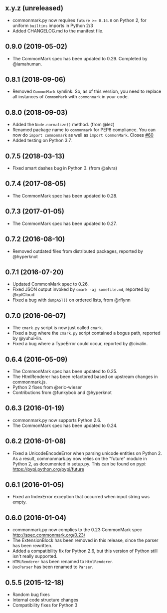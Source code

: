 ## x.y.z (unreleased)
- commonmark.py now requires `future >= 0.14.0` on Python 2, for uniform `builtins` imports in Python 2/3
- Added CHANGELOG.md to the manifest file.

## 0.9.0 (2019-05-02)
- The CommonMark spec has been updated to 0.29. Completed by @iamahuman.

## 0.8.1 (2018-09-06)
- Removed `CommonMark` symlink. So, as of this version, you need to replace all instances of `CommonMark` with `commonmark` in your code.

## 0.8.0 (2018-09-03)
- Added the `Node.normalize()` method. (from @lez)
- Renamed package name to `commonmark` for PEP8 compliance. You can now do `import commonmark` as well as `import CommonMark`. Closes [#60](https://github.com/rtfd/commonmark.py/issues/60)
- Added testing on Python 3.7.

## 0.7.5 (2018-03-13)
- Fixed smart dashes bug in Python 3. (from @alvra)

## 0.7.4 (2017-08-05)
- The CommonMark spec has been updated to 0.28.

## 0.7.3 (2017-01-05)
- The CommonMark spec has been updated to 0.27.

## 0.7.2 (2016-08-10)
- Removed outdated files from distributed packages, reported by @hyperknot

## 0.7.1 (2016-07-20)
- Updated CommonMark spec to 0.26.
- Fixed JSON output invoked by `cmark -aj somefile.md`, reported by @rplCloud
- Fixed a bug with `dumpAST()` on ordered lists, from @rflynn

## 0.7.0 (2016-06-07)
- The `cmark.py` script is now just called `cmark`.
- Fixed a bug where the `cmark.py` script contained a bogus path, reported
  by @yuhui-lin.
- Fixed a bug where a TypeError could occur, reported by @civalin.

## 0.6.4 (2016-05-09)
- The CommonMark spec has been updated to 0.25.
- The HtmlRenderer has been refactored based on upstream changes in commonmark.js.
- Python 2 fixes from @eric-wieser
- Contributions from @funkybob and @hyperknot

## 0.6.3 (2016-01-19)
- commonmark.py now supports Python 2.6.
- The CommonMark spec has been updated to 0.24.

## 0.6.2 (2016-01-08)
- Fixed a UnicodeEncodeError when parsing unicode entities on
  Python 2. As a result, commonmark.py now relies on the "future"
  module in Python 2, as documented in setup.py. This can be found on
  pypi: https://pypi.python.org/pypi/future

## 0.6.1 (2016-01-05)
- Fixed an IndexError exception that occurred when input string
  was empty.

## 0.6.0 (2016-01-04)
- commonmark.py now complies to the 0.23 CommonMark spec
  http://spec.commonmark.org/0.23/
- The ExtensionBlock has been removed in this release, since
  the parser has been rewritten.
- Added a compatibility fix for Python 2.6, but this version
  of Python still isn't really supported.
- `HTMLRenderer` has been renamed to `HtmlRenderer`.
- `DocParser` has been renamed to `Parser`.

## 0.5.5 (2015-12-18)
- Random bug fixes
- Internal code structure changes
- Compatibility fixes for Python 3
